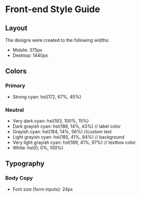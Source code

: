 # Front-end Style Guide

## Layout

The designs were created to the following widths:

- Mobile: 375px
- Desktop: 1440px

## Colors

### Primary

- Strong cyan: hsl(172, 67%, 45%)

### Neutral

- Very dark cyan: hsl(183, 100%, 15%)
- Dark grayish cyan: hsl(186, 14%, 43%) // label color
- Grayish cyan: hsl(184, 14%, 56%) //custom text
- Light grayish cyan: hsl(185, 41%, 84%) // background
- Very light grayish cyan: hsl(189, 41%, 97%) // textbox color
- White: hsl(0, 0%, 100%)

## Typography

### Body Copy

- Font size (form inputs): 24px
